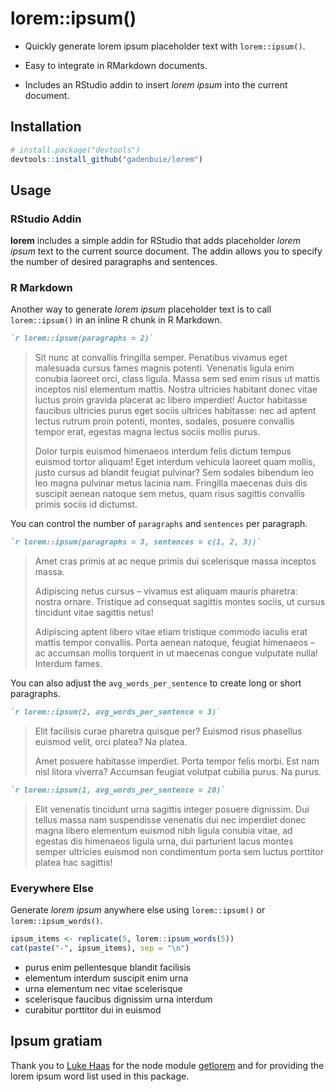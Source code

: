 
<!-- README.md is generated from README.Rmd. Please edit that file -->

# lorem::ipsum()

<!-- badges: start -->

<!-- badges: end -->

  - Quickly generate lorem ipsum placeholder text with `lorem::ipsum()`.

  - Easy to integrate in RMarkdown documents.

  - Includes an RStudio addin to insert *lorem ipsum* into the current
    document.

## Installation

``` r
# install.package("devtools")
devtools::install_github("gadenbuie/lorem")
```

## Usage

### RStudio Addin

**lorem** includes a simple addin for RStudio that adds placeholder
*lorem ipsum* text to the current source document. The addin allows you
to specify the number of desired paragraphs and sentences.

### R Markdown

Another way to generate *lorem ipsum* placeholder text is to call
`lorem::ipsum()` in an inline R chunk in R Markdown.

``` markdown
`r lorem::ipsum(paragraphs = 2)`
```

> Sit nunc at convallis fringilla semper. Penatibus vivamus eget
> malesuada cursus fames magnis potenti. Venenatis ligula enim conubia
> laoreet orci, class ligula. Massa sem sed enim risus ut mattis
> inceptos nisl elementum mattis. Nostra ultricies habitant donec vitae
> luctus proin gravida placerat ac libero imperdiet\! Auctor habitasse
> faucibus ultricies purus eget sociis ultrices habitasse: nec ad aptent
> lectus rutrum proin potenti, montes, sodales, posuere convallis tempor
> erat, egestas magna lectus sociis mollis purus.
> 
> Dolor turpis euismod himenaeos interdum felis dictum tempus euismod
> tortor aliquam\! Eget interdum vehicula laoreet quam mollis, justo
> cursus ad blandit feugiat pulvinar? Sem sodales bibendum leo leo magna
> pulvinar metus lacinia nam. Fringilla maecenas duis dis suscipit
> aenean natoque sem metus, quam risus sagittis convallis primis sociis
> id dictumst.

You can control the number of `paragraphs` and `sentences` per
paragraph.

``` markdown
`r lorem::ipsum(paragraphs = 3, sentences = c(1, 2, 3))`
```

> Amet cras primis at ac neque primis dui scelerisque massa inceptos
> massa.
> 
> Adipiscing netus cursus – vivamus est aliquam mauris pharetra: nostra
> ornare. Tristique ad consequat sagittis montes sociis, ut cursus
> tincidunt vitae sagittis netus\!
> 
> Adipiscing aptent libero vitae etiam tristique commodo iaculis erat
> mattis tempor convallis. Porta aenean natoque, feugiat himenaeos – ac
> accumsan mollis torquent in ut maecenas congue vulputate nulla\!
> Interdum fames.

You can also adjust the `avg_words_per_sentence` to create long or short
paragraphs.

``` markdown
`r lorem::ipsum(2, avg_words_per_sentence = 3)`
```

> Elit facilisis curae pharetra quisque per? Euismod risus phasellus
> euismod velit, orci platea? Na platea.
> 
> Amet posuere habitasse imperdiet. Porta tempor felis morbi. Est nam
> nisl litora viverra? Accumsan feugiat volutpat cubilia purus. Na
> purus.

``` markdown
`r lorem::ipsum(1, avg_words_per_sentence = 20)`
```

> Elit venenatis tincidunt urna sagittis integer posuere dignissim. Dui
> tellus massa nam suspendisse venenatis dui nec imperdiet donec magna
> libero elementum euismod nibh ligula conubia vitae, ad egestas dis
> himenaeos ligula urna, dui parturient lacus montes semper ultricies
> euismod non condimentum porta sem luctus porttitor platea hac
> sagittis\!

### Everywhere Else

Generate *lorem ipsum* anywhere else using `lorem::ipsum()` or
`lorem::ipsum_words()`.

``` r
ipsum_items <- replicate(5, lorem::ipsum_words(5))
cat(paste("-", ipsum_items), sep = "\n")
```

  - purus enim pellentesque blandit facilisis
  - elementum interdum suscipit enim urna
  - urna elementum nec vitae scelerisque
  - scelerisque faucibus dignissim urna interdum
  - curabitur porttitor dui in euismod

## Ipsum gratiam

Thank you to [Luke Haas](https://getlorem.com) for the node module
[getlorem](https://github.com/lukehaas/getlorem) and for providing the
lorem ipsum word list used in this package.
